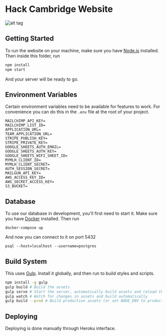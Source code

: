 # Hack Cambridge Website
![alt tag](https://travis-ci.org/HackCambridge/hack-cambridge-website.svg?branch=master)
## Getting Started

To run the website on your machine, make sure you have [Node.js](https://nodejs.org) installed. Then inside this folder, run

```bash
npm install
npm start
```

And your server will be ready to go.

## Environment Variables

Certain environment variables need to be available for features to work. For convenience
you can do this in the `.env` file at the root of your project.

```
MAILCHIMP_API_KEY=
MAILCHIMP_LIST_ID=
APPLICATION_URL=
TEAM_APPLICATION_URL=
STRIPE_PUBLISH_KEY=
STRIPE_PRIVATE_KEY=
GOOGLE_SHEETS_AUTH_EMAIL=
GOOGLE_SHEETS_AUTH_KEY=
GOOGLE_SHEETS_WIFI_SHEET_ID=
MYMLH_CLIENT_ID=
MYMLH_CLIENT_SECRET=
AUTH_SESSION_SECRET=
MAILGUN_API_KEY=
AWS_ACCESS_KEY_ID=
AWS_SECRET_ACCESS_KEY=
S3_BUCKET=
```

## Database

To use our database in development, you'll first need to start it. Make sure you have [Docker](https://www.docker.com/) installed. Then run

```
docker-compose up
```

And now you can connect to it on port 5432

```
psql --host=localhost --username=postgres
```

## Build System

This uses [Gulp](http://gulpjs.org). Install it globally, and then run to build styles and scripts.

```bash
npm install -g gulp
gulp build # Build the assets
gulp serve # Start the server, automatically build assets and reload the browser when changes are made
gulp watch # Watch for changes in assets and build automatically
gulp build --prod # Build production assets (or set NODE_ENV to production)
```

## Deploying

Deploying is done manually through Heroku interface.
